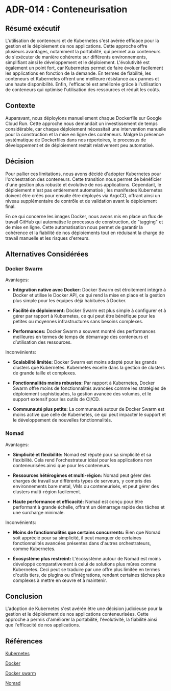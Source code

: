 # ADR-014 : Conteneurisation

## Résumé exécutif

L'utilisation de conteneurs et de Kubernetes s'est avérée efficace pour la
gestion et le déploiement de nos applications. Cette approche offre plusieurs
avantages, notamment la portabilité, qui permet aux conteneurs de s'exécuter
de manière cohérente sur différents environnements, simplifiant ainsi le
développement et le déploiement. L'évolutivité est également un point fort,
car Kubernetes permet de faire évoluer facilement les applications en fonction
de la demande. En termes de fiabilité, les conteneurs et Kubernetes offrent une
meilleure résistance aux pannes et une haute disponibilité. Enfin, l'efficacité
est améliorée grâce à l'utilisation de conteneurs qui optimise l'utilisation
des ressources et réduit les coûts.

## Contexte

Auparavant, nous déployions manuellement chaque Dockerfile sur Google Cloud Run.
Cette approche nous demandait un investissement de temps considérable,
car chaque déploiement nécessitait une intervention manuelle pour la
construction et la mise en ligne des conteneurs. Malgré la présence
systématique de Dockerfiles dans nos répertoires, le processus de
développement et de déploiement restait relativement peu automatisé.

## Décision

Pour pallier ces limitations, nous avons décidé d'adopter Kubernetes pour
l'orchestration des conteneurs. Cette transition nous permet de bénéficier d'une
gestion plus robuste et évolutive de nos applications. Cependant, le
déploiement n'est pas entièrement automatisé ; les manifestes Kubernetes
doivent être créés pour ensuite être déployés via ArgoCD, offrant ainsi un
niveau supplémentaire de contrôle et de validation avant le déploiement final.

En ce qui concerne les images Docker, nous avons mis en place un flux de travail
GitHub qui automatise le processus de construction, de "tagging" et de mise en
ligne. Cette automatisation nous permet de garantir la cohérence et la fiabilité
de nos déploiements tout en réduisant la charge de travail manuelle
et les risques d'erreurs.

## Alternatives Considérées

### Docker Swarm

Avantages:

- **Intégration native avec Docker:** Docker Swarm est étroitement intégré
à Docker et utilise le Docker API, ce qui rend la mise en place et la gestion
plus simple pour les équipes déjà habituées à Docker.

- **Facilité de déploiement:** Docker Swarm est plus simple à configurer et à
gérer par rapport à Kubernetes, ce qui peut être bénéfique pour les petites ou
moyennes infrastructures sans besoins complexes.

- **Performances:** Docker Swarm a souvent montré des performances meilleures en
termes de temps de démarrage des conteneurs et d’utilisation des ressources.

Inconvénients:

- **Scalabilité limitée:** Docker Swarm est moins adapté pour les grands
clusters que Kubernetes. Kubernetes excelle dans la gestion de clusters de
grande taille et complexes.

- **Fonctionnalités moins robustes:** Par rapport à Kubernetes, Docker Swarm
offre moins de fonctionnalités avancées comme les stratégies de déploiement
sophistiquées, la gestion avancée des volumes, et le support extensif pour
les outils de CI/CD.

- **Communauté plus petite:** La communauté autour de Docker Swarm est moins
active que celle de Kubernetes, ce qui peut impacter le support et le
développement de nouvelles fonctionnalités.

### Nomad

Avantages:

- **Simplicité et flexibilité:** Nomad est réputé pour sa simplicité et sa
flexibilité. Cela rend l'orchestrateur idéal pour les applications non
conteneurisées ainsi que pour les conteneurs.

- **Ressources hétérogènes et multi-région:** Nomad peut gérer des charges de
travail sur différents types de serveurs, y compris des environnements bare
metal, VMs ou conteneurisés, et peut gérer des clusters multi-région facilement.

- **Haute performance et efficacité:** Nomad est conçu pour être performant à
grande échelle, offrant un démarrage rapide des tâches et une surcharge
minimale.

Inconvénients:

- **Moins de fonctionnalités que certains concurrents:** Bien que Nomad soit
apprécié pour sa simplicité, il peut manquer de certaines fonctionnalités
avancées présentes dans d'autres orchestrateurs, comme Kubernetes.

- **Écosystème plus restreint:** L'écosystème autour de Nomad est moins
développé comparativement à celui de solutions plus mûres comme Kubernetes.
Ceci peut se traduire par une offre plus limitée en termes d'outils tiers,
de plugins ou d'intégrations, rendant certaines tâches plus complexes
à mettre en œuvre et à maintenir.

## Conclusion

L'adoption de Kubernetes s'est avérée être une décision judicieuse pour
la gestion et le déploiement de nos applications conteneurisées.
Cette approche a permis d'améliorer la portabilité, l'évolutivité,
la fiabilité ainsi que l'efficacité de nos applications.

## Références

[Kubernetes](https://kubernetes.io/)

[Docker](https://www.docker.com/)

[Docker swarm](https://docs.docker.com/engine/swarm/)

[Nomad](https://www.nomadproject.io/)
